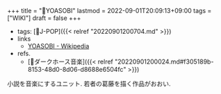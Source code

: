 +++
title = "📝YOASOBI"
lastmod = 2022-09-01T20:09:13+09:00
tags = ["WIKI"]
draft = false
+++

-   tags: [🔖J-POP]({{< relref "20220901200704.md" >}})
-   links
    -   [YOASOBI - Wikipedia](https://ja.wikipedia.org/wiki/YOASOBI)
-   refs.
    -   [🔖ダークホース音楽]({{< relref "20220901200024.md#f305189b-8153-48d0-8d06-d8688e6504fc" >}})

小説を音楽にするユニット. 若者の葛藤を描く作品がおおい.
